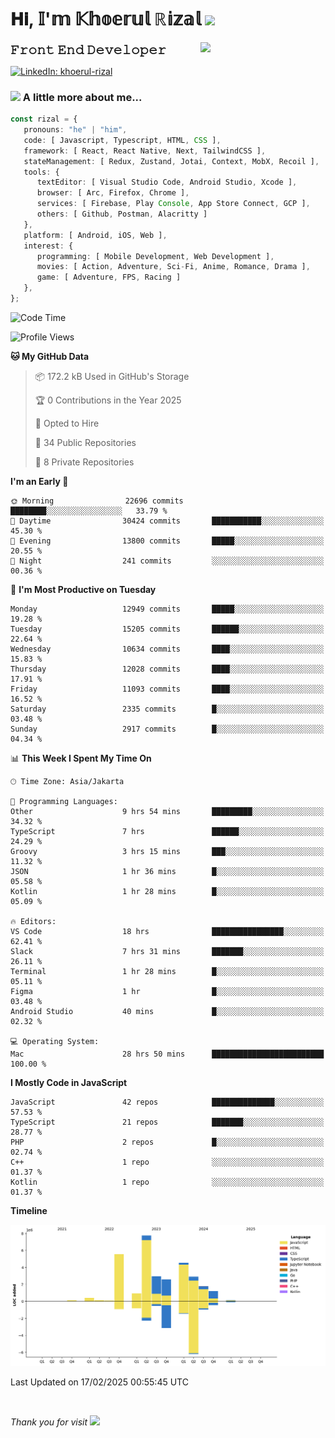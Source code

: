 <h1> 𝐇𝐢, 𝕀'𝕞 𝕂𝕙𝕠𝕖𝕣𝕦𝕝 ℝ𝕚𝕫𝕒𝕝 <img src="https://media.giphy.com/media/mGcNjsfWAjY5AEZNw6/giphy.gif" width="50"></h1>
<img align='right' src="https://media.giphy.com/media/v1.Y2lkPTc5MGI3NjExOWI2ajR2NGJubzBsZHFuaHMwajRrcDNsNXJwOG8yb3F0NjhkNXF4OSZlcD12MV9pbnRlcm5hbF9naWZfYnlfaWQmY3Q9cw/fkZukR450RQ1qnGaq9/giphy.gif" width="200">
<strong style="font-size:20px;">𝙵𝚛𝚘𝚗𝚝 𝙴𝚗𝚍 𝙳𝚎𝚟𝚎𝚕𝚘𝚙𝚎𝚛</strong>
</p></em>

[![LinkedIn: khoerul-rizal](https://img.shields.io/badge/khoerul--rizal-blue?style=flat-square&logo=Linkedin&logoColor=white&link=https://www.linkedin.com/in/khoerul-rizal/)](https://www.linkedin.com/in/khoerul-rizal/)

### <img src="https://media.giphy.com/media/VgCDAzcKvsR6OM0uWg/giphy.gif" width="50"> A little more about me...

```typescript
const rizal = {
   pronouns: "he" | "him",
   code: [ Javascript, Typescript, HTML, CSS ],
   framework: [ React, React Native, Next, TailwindCSS ],
   stateManagement: [ Redux, Zustand, Jotai, Context, MobX, Recoil ],
   tools: {
      textEditor: [ Visual Studio Code, Android Studio, Xcode ],
      browser: [ Arc, Firefox, Chrome ],
      services: [ Firebase, Play Console, App Store Connect, GCP ],
      others: [ Github, Postman, Alacritty ]
   },
   platform: [ Android, iOS, Web ],
   interest: {
      programming: [ Mobile Development, Web Development ],
      movies: [ Action, Adventure, Sci-Fi, Anime, Romance, Drama ],
      game: [ Adventure, FPS, Racing ]
   },
};
```

<!--START_SECTION:waka-->
![Code Time](http://img.shields.io/badge/Code%20Time-2%2C212%20hrs%2042%20mins-blue)

![Profile Views](http://img.shields.io/badge/Profile%20Views-0-blue)

**🐱 My GitHub Data** 

> 📦 172.2 kB Used in GitHub's Storage 
 > 
> 🏆 0 Contributions in the Year 2025
 > 
> 💼 Opted to Hire
 > 
> 📜 34 Public Repositories 
 > 
> 🔑 8 Private Repositories 
 > 
**I'm an Early 🐤** 

```text
🌞 Morning                22696 commits       ████████░░░░░░░░░░░░░░░░░   33.79 % 
🌆 Daytime                30424 commits       ███████████░░░░░░░░░░░░░░   45.30 % 
🌃 Evening                13800 commits       █████░░░░░░░░░░░░░░░░░░░░   20.55 % 
🌙 Night                  241 commits         ░░░░░░░░░░░░░░░░░░░░░░░░░   00.36 % 
```
📅 **I'm Most Productive on Tuesday** 

```text
Monday                   12949 commits       █████░░░░░░░░░░░░░░░░░░░░   19.28 % 
Tuesday                  15205 commits       ██████░░░░░░░░░░░░░░░░░░░   22.64 % 
Wednesday                10634 commits       ████░░░░░░░░░░░░░░░░░░░░░   15.83 % 
Thursday                 12028 commits       ████░░░░░░░░░░░░░░░░░░░░░   17.91 % 
Friday                   11093 commits       ████░░░░░░░░░░░░░░░░░░░░░   16.52 % 
Saturday                 2335 commits        █░░░░░░░░░░░░░░░░░░░░░░░░   03.48 % 
Sunday                   2917 commits        █░░░░░░░░░░░░░░░░░░░░░░░░   04.34 % 
```


📊 **This Week I Spent My Time On** 

```text
🕑︎ Time Zone: Asia/Jakarta

💬 Programming Languages: 
Other                    9 hrs 54 mins       █████████░░░░░░░░░░░░░░░░   34.32 % 
TypeScript               7 hrs               ██████░░░░░░░░░░░░░░░░░░░   24.29 % 
Groovy                   3 hrs 15 mins       ███░░░░░░░░░░░░░░░░░░░░░░   11.32 % 
JSON                     1 hr 36 mins        █░░░░░░░░░░░░░░░░░░░░░░░░   05.58 % 
Kotlin                   1 hr 28 mins        █░░░░░░░░░░░░░░░░░░░░░░░░   05.09 % 

🔥 Editors: 
VS Code                  18 hrs              ████████████████░░░░░░░░░   62.41 % 
Slack                    7 hrs 31 mins       ███████░░░░░░░░░░░░░░░░░░   26.11 % 
Terminal                 1 hr 28 mins        █░░░░░░░░░░░░░░░░░░░░░░░░   05.11 % 
Figma                    1 hr                █░░░░░░░░░░░░░░░░░░░░░░░░   03.48 % 
Android Studio           40 mins             █░░░░░░░░░░░░░░░░░░░░░░░░   02.32 % 

💻 Operating System: 
Mac                      28 hrs 50 mins      █████████████████████████   100.00 % 
```

**I Mostly Code in JavaScript** 

```text
JavaScript               42 repos            ██████████████░░░░░░░░░░░   57.53 % 
TypeScript               21 repos            ███████░░░░░░░░░░░░░░░░░░   28.77 % 
PHP                      2 repos             █░░░░░░░░░░░░░░░░░░░░░░░░   02.74 % 
C++                      1 repo              ░░░░░░░░░░░░░░░░░░░░░░░░░   01.37 % 
Kotlin                   1 repo              ░░░░░░░░░░░░░░░░░░░░░░░░░   01.37 % 
```



**Timeline**

![Lines of Code chart](https://raw.githubusercontent.com/khoerulrizal/khoerulrizal/main/assets/bar_graph.png)


 Last Updated on 17/02/2025 00:55:45 UTC
<!--END_SECTION:waka-->
</details>
<br/>

<em>Thank you for visit</em> <img src="https://media.giphy.com/media/v1.Y2lkPTc5MGI3NjExcHdvNm1qZWtjaGw0ZjdwM3Z3NnY2dHlueTVuODBta2FiY20wM2YybSZlcD12MV9pbnRlcm5hbF9naWZfYnlfaWQmY3Q9cw/tV25tpdKqdFa9x81k2/giphy.gif" width="40">
